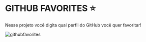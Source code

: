 # GITHUB FAVORITES ⭐

Nesse projeto você digita qual perfil do GitHub você quer favoritar! 

![githubfavorites](https://user-images.githubusercontent.com/113316157/216793971-6606dd62-d97d-4ac2-bc90-1a4d676039dc.png)
